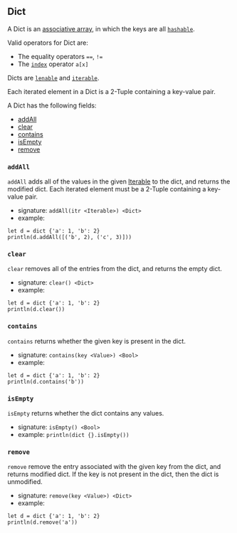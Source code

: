## Dict

A Dict is an [associative array](https://en.wikipedia.org/wiki/Associative_array),
in which the keys are all [`hashable`](interfaces.html#hashable).

Valid operators for Dict are:

* The equality operators `==`, `!=`
* The [`index`](interfaces.html#indexable) operator `a[x]`

Dicts are
[`lenable`](interfaces.html#lenable) and
[`iterable`](interfaces.html#iterable).

Each iterated element in a Dict is a 2-Tuple containing a key-value pair.

A Dict has the following fields:

* [addAll](#addall)
* [clear](#clear)
* [contains](#contains)
* [isEmpty](#isempty)
* [remove](#remove)

### `addAll`

`addAll` adds all of the values in the given [Iterable](interfaces.html#iterable)
to the dict, and returns the modified dict.
Each iterated element must be a 2-Tuple containing a key-value pair.

* signature: `addAll(itr <Iterable>) <Dict>`
* example:

```
let d = dict {'a': 1, 'b': 2}
println(d.addAll([('b', 2), ('c', 3)]))
```

### `clear`

`clear` removes all of the entries from the dict, and returns the empty dict.

* signature: `clear() <Dict>`
* example:

```
let d = dict {'a': 1, 'b': 2}
println(d.clear())
```

### `contains`

`contains` returns whether the given key is present in the dict.

* signature: `contains(key <Value>) <Bool>`
* example:

```
let d = dict {'a': 1, 'b': 2}
println(d.contains('b'))
```

### `isEmpty`

`isEmpty` returns whether the dict contains any values.

* signature: `isEmpty() <Bool>`
* example: `println(dict {}.isEmpty())`

### `remove`

`remove` remove the entry associated with the given key from the dict,
and returns modified dict.  If the key is not present in the dict, then
the dict is unmodified.

* signature: `remove(key <Value>) <Dict>`
* example:

```
let d = dict {'a': 1, 'b': 2}
println(d.remove('a'))
```

